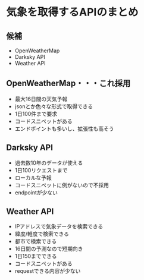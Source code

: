 # 気象を取得するAPIのまとめ

## 候補

- OpenWeatherMap
- Darksky API
- Weather API

## OpenWeatherMap・・・これ採用

- 最大16日間の天気予報
- jsonとか色々な形式で取得できる
- 1日100件まで要求
- コードスニペットがある
- エンドポイントも多いし、拡張性も高そう

## Darksky API

- 過去数10年のデータが使える
- 1日100リクエストまで
- ローカルな予報
- コードスニペットに例がないので不採用
- endpointが少ない

## Weather API

- IPアドレスで気象データを検索できる
- 緯度/軽度で検索できる
- 都市で検索できる
- 16日間の予測なので短期向き
- 1日150までできる
- コードスニペットがある
- requestできる内容が少ない
